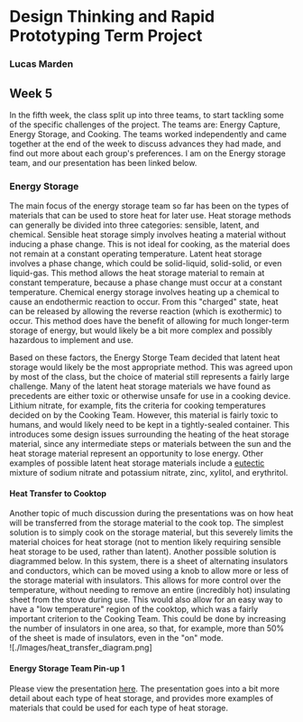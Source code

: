 # Design Thinking and Rapid Prototyping Term Project
### Lucas Marden

## Week 5
In the fifth week, the class split up into three teams, to start tackling some of the specific challenges of the project. The teams are: Energy Capture, Energy Storage, and Cooking. The teams worked independently and came together at the end of the week to discuss advances they had made, and find out more about each group's preferences. I am on the Energy storage team, and our presentation has been linked below.


### Energy Storage 
The main focus of the energy storage team so far has been on the types of materials that can be used to store heat for later use. Heat storage methods can generally be divided into three categories: sensible, latent, and chemical. Sensible heat storage simply involves heating a material without inducing a phase change. This is not ideal for cooking, as the material does not remain at a constant operating temperature. Latent heat storage involves a phase change, which could be solid-liquid, solid-solid, or even liquid-gas. This method allows the heat storage material to remain at constant temperature, because a phase change must occur at a constant temperature. Chemical energy storage involves heating up a chemical to cause an endothermic reaction to occur. From this "charged" state, heat can be released by allowing the reverse reaction (which is exothermic) to occur. This method does have the benefit of allowing for much longer-term storage of energy, but would likely be a bit more complex and possibly hazardous to implement and use. 

Based on these factors, the Energy Storge Team decided that latent heat storage would likely be the most appropriate method. This was agreed upon by most of the class, but the choice of material still represents a fairly large challenge. Many of the latent heat storage materials we have found as precedents are either toxic or otherwise unsafe for use in a cooking device. Lithium nitrate, for example, fits the criteria for cooking temperatures decided on by the Cooking Team. However, this material is fairly toxic to humans, and would likely need to be kept in a tightly-sealed container. This introduces some design issues surrounding the heating of the heat storage material, since any intermediate steps or materials between the sun and the heat storage material represent an opportunity to lose energy. Other examples of possible latent heat storage materials include a [eutectic](https://en.wikipedia.org/wiki/Eutectic_system) mixture of sodium nitrate and potassium nitrate, zinc, xylitol, and erythritol.

#### Heat Transfer to Cooktop
Another topic of much discussion during the presentations was on how heat will be transferred from the storage material to the cook top. The simplest solution is to simply cook on the storage material, but this severely limits the material choices for heat storage (not to mention likely requiring sensible heat storage to be used, rather than latent). Another possible solution is diagrammed below. In this system, there is a sheet of alternating insulators and conductors, which can be moved using a knob to allow more or less of the storage material with insulators. This allows for more control over the temperature, without needing to remove an entire (incredibly hot) insulating sheet from the stove during use. This would also allow for an easy way to have a "low temperature" region of the cooktop, which was a fairly important criterion to the Cooking Team. This could be done by increasing the number of insulators in one area, so that, for example, more than 50% of the sheet is made of insulators, even in the "on" mode.  
![./Images/heat_transfer_diagram.png]  

#### Energy Storage Team Pin-up 1
Please view the presentation [here](https://docs.google.com/presentation/d/1L8QO2hFe0YEIImoED_7eao3nOXle57VCv-ufpZuIcac/edit?usp=sharing). The presentation goes into a bit more detail about each type of heat storage, and provides more examples of materials that could be used for each type of heat storage.
